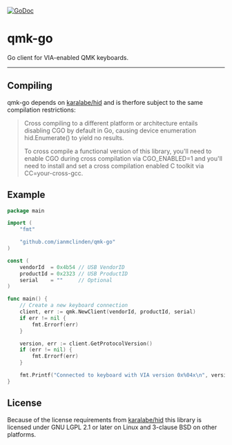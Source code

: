 [![GoDoc](https://pkg.go.dev/badge/github.com/ianmclinden/qmk-go)](https://pkg.go.dev/github.com/ianmclinden/qmk-go)


# qmk-go

Go client for VIA-enabled QMK keyboards.

---

## Compiling

qmk-go depends on [karalabe/hid](https://github.com/karalabe/hid) and is therfore subject to the same compilation restrictions:

> Cross compiling to a different platform or architecture entails disabling CGO by default in Go, causing device enumeration hid.Enumerate() to yield no results.
> 
> To cross compile a functional version of this library, you'll need to enable CGO during cross compilation via CGO_ENABLED=1 and you'll need to install and set a cross compilation enabled C toolkit via CC=your-cross-gcc.

## Example

```Go
package main

import (
    "fmt"

    "github.com/ianmclinden/qmk-go"
)

const (
    vendorId  = 0x4b54 // USB VendorID
    productId = 0x2323 // USB ProductID
    serial    = ""     // Optional
)

func main() {
    // Create a new keyboard connection
    client, err := qmk.NewClient(vendorId, productId, serial)
    if err != nil {
        fmt.Errorf(err)
    }

    version, err := client.GetProtocolVersion()
    if (err != nil) {
        fmt.Errorf(err)
    }

    fmt.Printf("Connected to keyboard with VIA version 0x%04x\n", version)
}
```

## License
Because of the license requirements from [karalabe/hid](https://github.com/karalabe/hid) this library is licensed under GNU LGPL 2.1 or later on Linux and 3-clause BSD on other platforms.